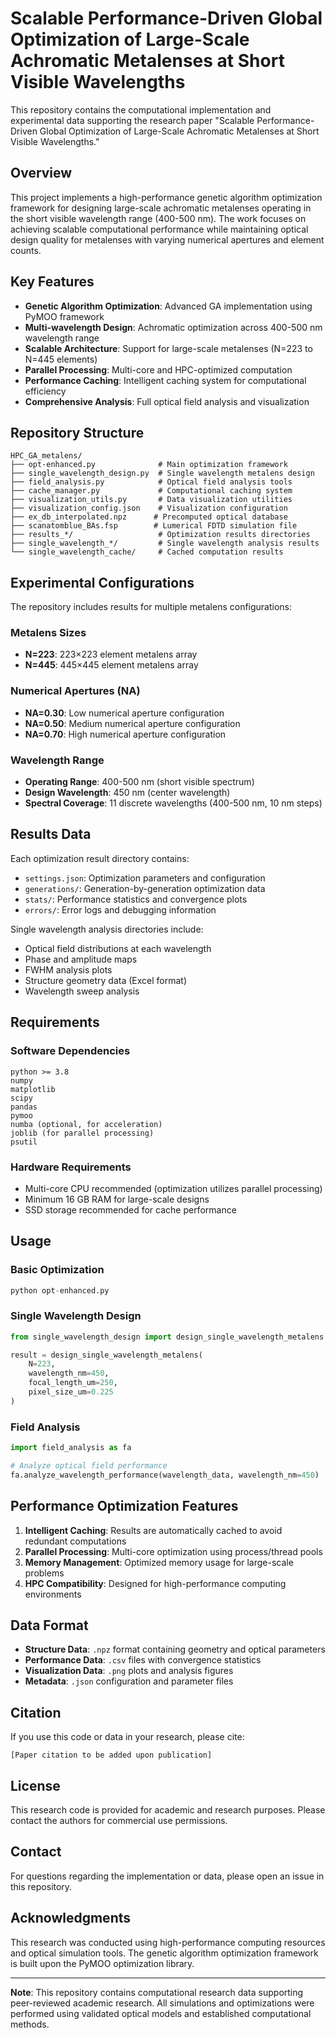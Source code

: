 # Scalable Performance-Driven Global Optimization of Large-Scale Achromatic Metalenses at Short Visible Wavelengths

This repository contains the computational implementation and experimental data supporting the research paper "Scalable Performance-Driven Global Optimization of Large-Scale Achromatic Metalenses at Short Visible Wavelengths."

## Overview

This project implements a high-performance genetic algorithm optimization framework for designing large-scale achromatic metalenses operating in the short visible wavelength range (400-500 nm). The work focuses on achieving scalable computational performance while maintaining optical design quality for metalenses with varying numerical apertures and element counts.

## Key Features

- **Genetic Algorithm Optimization**: Advanced GA implementation using PyMOO framework
- **Multi-wavelength Design**: Achromatic optimization across 400-500 nm wavelength range
- **Scalable Architecture**: Support for large-scale metalenses (N=223 to N=445 elements)
- **Parallel Processing**: Multi-core and HPC-optimized computation
- **Performance Caching**: Intelligent caching system for computational efficiency
- **Comprehensive Analysis**: Full optical field analysis and visualization

## Repository Structure

```
HPC_GA_metalens/
├── opt-enhanced.py              # Main optimization framework
├── single_wavelength_design.py  # Single wavelength metalens design
├── field_analysis.py            # Optical field analysis tools
├── cache_manager.py             # Computational caching system
├── visualization_utils.py       # Data visualization utilities
├── visualization_config.json    # Visualization configuration
├── ex_db_interpolated.npz      # Precomputed optical database
├── scanatomblue_BAs.fsp        # Lumerical FDTD simulation file
├── results_*/                   # Optimization results directories
├── single_wavelength_*/         # Single wavelength analysis results
└── single_wavelength_cache/     # Cached computation results
```

## Experimental Configurations

The repository includes results for multiple metalens configurations:

### Metalens Sizes
- **N=223**: 223×223 element metalens array
- **N=445**: 445×445 element metalens array

### Numerical Apertures (NA)
- **NA=0.30**: Low numerical aperture configuration
- **NA=0.50**: Medium numerical aperture configuration  
- **NA=0.70**: High numerical aperture configuration

### Wavelength Range
- **Operating Range**: 400-500 nm (short visible spectrum)
- **Design Wavelength**: 450 nm (center wavelength)
- **Spectral Coverage**: 11 discrete wavelengths (400-500 nm, 10 nm steps)

## Results Data

Each optimization result directory contains:

- `settings.json`: Optimization parameters and configuration
- `generations/`: Generation-by-generation optimization data
- `stats/`: Performance statistics and convergence plots
- `errors/`: Error logs and debugging information

Single wavelength analysis directories include:

- Optical field distributions at each wavelength
- Phase and amplitude maps
- FWHM analysis plots
- Structure geometry data (Excel format)
- Wavelength sweep analysis

## Requirements

### Software Dependencies
```
python >= 3.8
numpy
matplotlib
scipy
pandas
pymoo
numba (optional, for acceleration)
joblib (for parallel processing)
psutil
```

### Hardware Requirements
- Multi-core CPU recommended (optimization utilizes parallel processing)
- Minimum 16 GB RAM for large-scale designs
- SSD storage recommended for cache performance

## Usage

### Basic Optimization
```python
python opt-enhanced.py
```

### Single Wavelength Design
```python
from single_wavelength_design import design_single_wavelength_metalens

result = design_single_wavelength_metalens(
    N=223,
    wavelength_nm=450,
    focal_length_um=250,
    pixel_size_um=0.225
)
```

### Field Analysis
```python
import field_analysis as fa

# Analyze optical field performance
fa.analyze_wavelength_performance(wavelength_data, wavelength_nm=450)
```

## Performance Optimization Features

1. **Intelligent Caching**: Results are automatically cached to avoid redundant computations
2. **Parallel Processing**: Multi-core optimization using process/thread pools
3. **Memory Management**: Optimized memory usage for large-scale problems
4. **HPC Compatibility**: Designed for high-performance computing environments

## Data Format

- **Structure Data**: `.npz` format containing geometry and optical parameters
- **Performance Data**: `.csv` files with convergence statistics
- **Visualization Data**: `.png` plots and analysis figures
- **Metadata**: `.json` configuration and parameter files

## Citation

If you use this code or data in your research, please cite:

```
[Paper citation to be added upon publication]
```

## License

This research code is provided for academic and research purposes. Please contact the authors for commercial use permissions.

## Contact

For questions regarding the implementation or data, please open an issue in this repository.

## Acknowledgments

This research was conducted using high-performance computing resources and optical simulation tools. The genetic algorithm optimization framework is built upon the PyMOO optimization library.

---

**Note**: This repository contains computational research data supporting peer-reviewed academic research. All simulations and optimizations were performed using validated optical models and established computational methods.